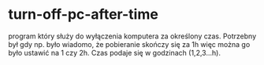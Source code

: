 # turn-off-pc-after-time
program który służy do wyłączenia komputera za określony czas. Potrzebny był gdy np. było wiadomo, że pobieranie skończy się za 1h więc można go było ustawić na 1 czy 2h.
Czas podaje się w godzinach (1,2,3...h).

